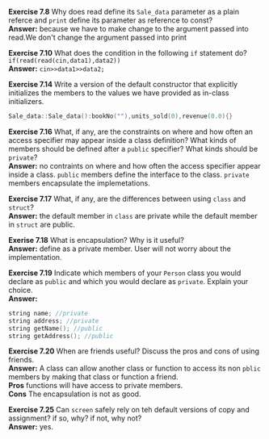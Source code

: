 **Exercise 7.8** Why does read define its `Sale_data` parameter as a plain referce and `print` define its parameter as reference to const?<br />
**Answer:** because we have to make change to the argument passed into read.We don't change the argument passed into print


**Exercise 7.10** What does the condition in the following `if` statement do? `if(read(read(cin,data1),data2))` <br />
**Answer:** `cin>>data1>>data2;`


**Exercise 7.14** Write a version of the default constructor that explicitly initializes the members to the values we have provided as in-class initializers.<br />
```cpp
Sale_data::Sale_data():bookNo(""),units_sold(0),revenue(0.0){}
```


**Exercise 7.16** What, if any, are the constraints on where and how often an access specifier may appear inside a class definition? What kinds of members should be defined after a `public` specifier? What kinds should be `private`?<br />
**Answer:** no contraints on where and how often the access specifier appear inside a class. `public` members define the interface to the class. `private` members encapsulate the implemetations.


**Exercise 7.17** What, if any, are the differences between using `class` and `struct`?<br />
**Answer:** the default member in `class` are private while the default member in `struct` are public.


**Exerise 7.18** What is encapsulation? Why is it useful?<br />
**Answer:** define as a private member. User will not worry about the implementation.


**Exercise 7.19** Indicate which members of your `Person` class you would declare as `public` and which you would declare as `private`. Explain your choice.<br />
**Answer:** 
```cpp
string name; //private
string address; //private
string getName(); //public
string getAddress(); //public
```


**Exercise 7.20** When are friends useful? Discuss the pros and cons of using friends.<br />
**Answer:** A class can allow another class or function to access its non `pblic` members by making that class or function a friend.<br />
**Pros** functions will have access to private members.<br />
**Cons** The encapsulation is not as good.


**Exercise 7.25** Can `screen` safely rely on teh default versions of copy and assignment? if so, why? if not, why not?<br />
**Answer:** yes.


